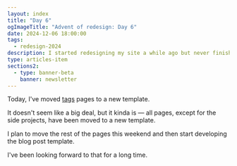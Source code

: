 ```yaml
---
layout: index
title: "Day 6"
ogImageTitle: "Advent of redesign: Day 6"
date: 2024-12-06 18:00:00
tags:
  - redesign-2024
description: I started redesigning my site a while ago but never finished it, so I thought it would be a good idea to finish it this Advent. This is day 6.
type: articles-item
sections2:
  - type: banner-beta
    banner: newsletter
---
```


Today, I've moved [tags](/tags/) pages to a new template.

It doesn't seem like a big deal, but it kinda is — all pages, except for the side projects, have been moved to a new template.

I plan to move the rest of the pages this weekend and then start developing the blog post template.

I've been looking forward to that for a long time.
